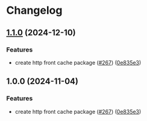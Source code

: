 # Changelog

## [1.1.0](https://github.com/juntossomosmais/time-out-market/compare/http-front-cache-v1.0.0...http-front-cache-v1.1.0) (2024-12-10)


### Features

* create http front cache package ([#267](https://github.com/juntossomosmais/time-out-market/issues/267)) ([0e835e3](https://github.com/juntossomosmais/time-out-market/commit/0e835e3b2c2cc25418abc4fb91530ded5a605e67))

## 1.0.0 (2024-11-04)

### Features

* create http front cache package ([#267](https://github.com/juntossomosmais/time-out-market/issues/267)) ([0e835e3](https://github.com/juntossomosmais/time-out-market/commit/0e835e3b2c2cc25418abc4fb91530ded5a605e67))
